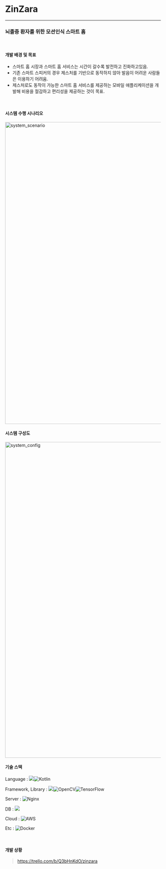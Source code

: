 # ZinZara
---------------

### 뇌졸중 환자를 위한 모션인식 스마트 홈

<br>

#### 개발 배경 및 목표

- 스마트 홈 시장과 스마트 홈 서비스는 시간이 갈수록 발전하고 진화하고있음.
- 기존 스마트 스피커의 경우 제스처를 기반으로 동작하지 않아 발음이 어려운 사람들은 이용하기 어려움.
- 제스처로도 동작이 가능한 스마트 홈 서비스를 제공하는 모바일 애플리케이션을 개발해 비용을 절감하고 편리성을 제공하는 것이 목표.

<br>

#### 시스템 수행 시나리오

<img width="975" alt="system_scenario" src="https://user-images.githubusercontent.com/98944656/153368552-14bfecfe-94a9-40bf-967c-0cd3e313e7d9.png">

<br>

#### 시스템 구성도
<img width="1020" alt="system_config" src="https://user-images.githubusercontent.com/98944656/153368563-c473d3c3-41fb-4485-bdb2-9a68e1405fb5.png">

<br>

#### 기술 스택

Language : <img src="https://img.shields.io/badge/python-3776AB?style=for-the-badge&logo=python&logoColor=white">![Kotlin](https://img.shields.io/badge/kotlin-%230095D5.svg?style=for-the-badge&logo=kotlin&logoColor=white)

Framework, Library : <img src="https://img.shields.io/badge/django-092E20?style=for-the-badge&logo=django&logoColor=white">![OpenCV](https://img.shields.io/badge/opencv-%23white.svg?style=for-the-badge&logo=opencv&logoColor=white)![TensorFlow](https://img.shields.io/badge/TensorFlow-%23FF6F00.svg?style=for-the-badge&logo=TensorFlow&logoColor=white)

Server : ![Nginx](https://img.shields.io/badge/nginx-%23009639.svg?style=for-the-badge&logo=nginx&logoColor=white)

DB : <img src="https://img.shields.io/badge/mariaDB-003545?style=for-the-badge&logo=mariaDB&logoColor=white">

Cloud : ![AWS](https://img.shields.io/badge/AWS-%23FF9900.svg?style=for-the-badge&logo=amazon-aws&logoColor=white)

Etc : ![Docker](https://img.shields.io/badge/docker-%230db7ed.svg?style=for-the-badge&logo=docker&logoColor=white)

<br>

#### 개발 상황

> https://trello.com/b/Q3bHnKdO/zinzara
